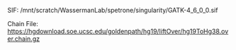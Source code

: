 
SIF:
 /mnt/scratch/WassermanLab/spetrone/singularity/GATK-4_6_0_0.sif

Chain File:
https://hgdownload.soe.ucsc.edu/goldenpath/hg19/liftOver/hg19ToHg38.over.chain.gz

